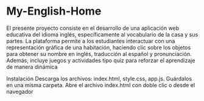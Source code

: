# My-English-Home
El presente proyecto consiste en el desarrollo de una aplicación web educativa del idioma inglés, específicamente al vocabulario de la casa y sus partes. La plataforma permite a los estudiantes interactuar con una representación gráfica de una habitación, haciendo clic sobre los objetos para obtener su nombre en inglés, traducción al español y pronunciación. Además, incluye juegos y actividades tipo quiz para reforzar el aprendizaje de manera dinámica

Instalación
Descarga los archivos: index.html, style.css, app.js.
Guárdalos en una misma carpeta.
Abre el archivo index.html con doble clic o desde el navegador

